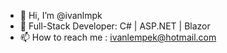 - 👋 Hi, I’m @ivanlmpk
- 🌱 Full-Stack Developer: C# | ASP.NET | Blazor
- 📫 How to reach me : ivanlempek@hotmail.com

<!---
ivanlmpk/ivanlmpk is a ✨ special ✨ repository because its `README.md` (this file) appears on your GitHub profile.
You can click the Preview link to take a look at your changes.
--->
